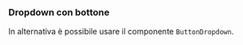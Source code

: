 ### Dropdown con bottone

In alternativa è possibile usare il componente `ButtonDropdown`.

<!-- STORY -->